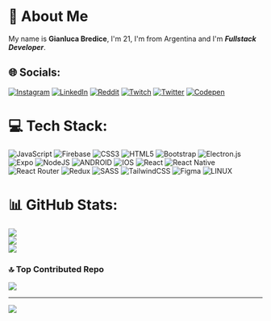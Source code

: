 # 💫 About Me
My name is **Gianluca Bredice**, I'm 21, I'm from Argentina and I'm _**Fullstack Developer**_.


## 🌐 Socials:
[![Instagram](https://img.shields.io/badge/Instagram-%23E4405F.svg?logo=Instagram&logoColor=white)](https://instagram.com/bredigian) [![LinkedIn](https://img.shields.io/badge/LinkedIn-%230077B5.svg?logo=linkedin&logoColor=white)](https://linkedin.com/in/gianluca-bredice-62a65b230) [![Reddit](https://img.shields.io/badge/Reddit-%23FF4500.svg?logo=Reddit&logoColor=white)](https://reddit.com/user/bredigian) [![Twitch](https://img.shields.io/badge/Twitch-%239146FF.svg?logo=Twitch&logoColor=white)](https://twitch.tv/gianlukem) [![Twitter](https://img.shields.io/badge/Twitter-%231DA1F2.svg?logo=Twitter&logoColor=white)](https://twitter.com/bredigian) [![Codepen](https://img.shields.io/badge/Codepen-000000?style=for-the-badge&logo=codepen&logoColor=white)](https://codepen.io/bredigian) 

# 💻 Tech Stack:
![JavaScript](https://img.shields.io/badge/javascript-%23323330.svg?style=for-the-badge&logo=javascript&logoColor=%23F7DF1E) ![Firebase](https://img.shields.io/badge/firebase-%23039BE5.svg?style=for-the-badge&logo=firebase) ![CSS3](https://img.shields.io/badge/css3-%231572B6.svg?style=for-the-badge&logo=css3&logoColor=white) ![HTML5](https://img.shields.io/badge/html5-%23E34F26.svg?style=for-the-badge&logo=html5&logoColor=white) ![Bootstrap](https://img.shields.io/badge/bootstrap-%23563D7C.svg?style=for-the-badge&logo=bootstrap&logoColor=white) ![Electron.js](https://img.shields.io/badge/Electron-191970?style=for-the-badge&logo=Electron&logoColor=white) ![Expo](https://img.shields.io/badge/expo-1C1E24?style=for-the-badge&logo=expo&logoColor=#D04A37) ![NodeJS](https://img.shields.io/badge/node.js-6DA55F?style=for-the-badge&logo=node.js&logoColor=white) ![ANDROID](https://img.shields.io/badge/android-%2320232a.svg?style=for-the-badge&logo=android&logoColor=%a4c639) ![IOS](https://img.shields.io/badge/IOS-%2320232a.svg?style=for-the-badge&logo=apple&logoColor=white) ![React](https://img.shields.io/badge/react-%2320232a.svg?style=for-the-badge&logo=react&logoColor=%2361DAFB) ![React Native](https://img.shields.io/badge/react_native-%2320232a.svg?style=for-the-badge&logo=react&logoColor=%2361DAFB) ![React Router](https://img.shields.io/badge/React_Router-CA4245?style=for-the-badge&logo=react-router&logoColor=white) ![Redux](https://img.shields.io/badge/redux-%23593d88.svg?style=for-the-badge&logo=redux&logoColor=white) ![SASS](https://img.shields.io/badge/SASS-hotpink.svg?style=for-the-badge&logo=SASS&logoColor=white) ![TailwindCSS](https://img.shields.io/badge/tailwindcss-%2338B2AC.svg?style=for-the-badge&logo=tailwind-css&logoColor=white)  	![Figma](https://img.shields.io/badge/figma-%23F24E1E.svg?style=for-the-badge&logo=figma&logoColor=white) ![LINUX](https://img.shields.io/badge/Linux-FCC624?style=for-the-badge&logo=linux&logoColor=black)
# 📊 GitHub Stats:
![](https://github-readme-stats.vercel.app/api?username=bredigian&theme=highcontrast&hide_border=false&include_all_commits=true&count_private=false)<br/>
![](https://github-readme-streak-stats.herokuapp.com/?user=bredigian&theme=highcontrast&hide_border=false)<br/>
![](https://github-readme-stats.vercel.app/api/top-langs/?username=bredigian&theme=highcontrast&hide_border=false&include_all_commits=true&count_private=false&layout=compact)

### 🔝 Top Contributed Repo
![](https://github-contributor-stats.vercel.app/api?username=bredigian&limit=5&theme=dark&combine_all_yearly_contributions=true)

---
[![](https://visitcount.itsvg.in/api?id=bredigian&icon=0&color=6)](https://visitcount.itsvg.in)

<!-- Proudly created with GPRM ( https://gprm.itsvg.in ) -->
